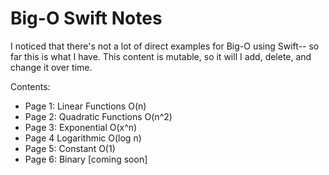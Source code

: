 # Big-O Swift Notes

I noticed that there's not a lot of direct examples for Big-O using Swift-- so far this is what I have. This content is mutable, so it will I add, delete, and change it over time.

Contents: 

* Page 1: Linear Functions O(n)
* Page 2: Quadratic Functions O(n^2)
* Page 3: Exponential O(x^n)
* Page 4  Logarithmic O(log n)
* Page 5: Constant O(1)
* Page 6: Binary [coming soon]

